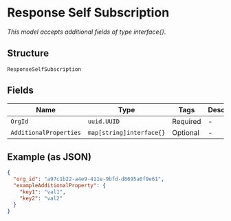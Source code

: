 
# Response Self Subscription

*This model accepts additional fields of type interface{}.*

## Structure

`ResponseSelfSubscription`

## Fields

| Name | Type | Tags | Description |
|  --- | --- | --- | --- |
| `OrgId` | `uuid.UUID` | Required | - |
| `AdditionalProperties` | `map[string]interface{}` | Optional | - |

## Example (as JSON)

```json
{
  "org_id": "a97c1b22-a4e9-411e-9bfd-d8695a0f9e61",
  "exampleAdditionalProperty": {
    "key1": "val1",
    "key2": "val2"
  }
}
```

